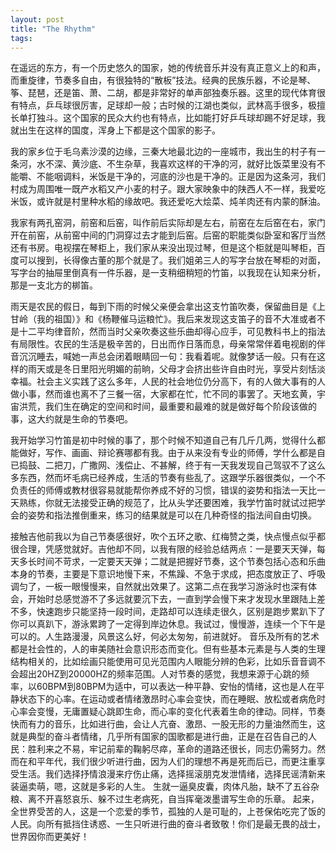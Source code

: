 ```yaml
---
layout: post
title: "The Rhythm"
tags:
---
```


在遥远的东方，有一个历史悠久的国家，她的传统音乐并没有真正意义上的和声，而重旋律，节奏多自由，有很独特的“散板”技法。经典的民族乐器，不论是琴、筝、琵琶，还是笛、萧、二胡，都是非常好的单声部独奏乐器。这里的现代体育很有特点，乒乓球很厉害，足球却一般；古时候的江湖也类似，武林高手很多，极擅长单打独斗。这个国家的民众大约也有特点，比如能打好乒乓球却踢不好足球，我就出生在这样的国度，浑身上下都是这个国家的影子。

我的家乡位于毛乌素沙漠的边缘，三秦大地最北边的一座城市，我出生的村子有一条河，水不深、黄沙底、不生杂草，我喜欢这样的干净的河，就好比饭菜里没有不能嚼、不能咽调料，米饭是干净的，河底的沙也是干净的。正是因为这条河，我们村成为周围唯一既产水稻又产小麦的村子。跟大家映象中的陕西人不一样，我爱吃米饭，或许就是村里种水稻的缘故吧。我还爱吃大烩菜、炖羊肉还有内蒙的酥油。

我家有两孔窑洞，前窑和后窑，叫作前后实际却是左右，前窑在左后窑在右，家门开在前窑，从前窑中间的门洞穿过去才能到后窑。后窑的职能类似卧室和客厅当然还有书房。电视摆在琴柜上，我们家从来没出现过琴，但是这个柜就是叫琴柜，百度可以搜到，长得像古董的那个就是了。我们姐弟三人的写字台放在琴柜的对面，写字台的抽屉里倒真有一件乐器，是一支稍细稍短的竹笛，以我现在认知来分析，那是一支北方的梆笛。

雨天是农民的假日，每到下雨的时候父亲便会拿出这支竹笛吹奏，保留曲目是《上甘岭（我的祖国）》和《杨鞭催马运粮忙》。我后来发现这支笛子的音不大准或者不是十二平均律音阶，然而当时父亲吹奏这些乐曲却得心应手，可见教科书上的指法有局限性。农民的生活是极辛苦的，日出而作日落而息，母亲常常伴着电视剧的伴音沉沉睡去，喊她一声总会闭着眼睛回一句：我看着呢。就像梦话一般。只有在这样的雨天或是冬日里阳光明媚的前晌，父母才会挤出些许自由时光，享受片刻恬淡幸福。社会主义实践了这么多年，人民的社会地位仍分高下，有的人做大事有的人做小事，然而谁也离不了三餐一宿，大家都在忙，忙不同的事罢了。天地玄黄，宇宙洪荒，我们生在确定的空间和时间，最重要和最难的就是做好每个阶段该做的事，这大约就是生命的节奏吧。

我开始学习竹笛是初中时候的事了，那个时候不知道自己有几斤几两，觉得什么都能做好，写作、画画、辩论赛哪都有我。由于从来没有专业的师傅，学什么都是自已捣鼓、二把刀，广撒网、浅偿止、不甚解，终于有一天我发现自己驾驭不了这么多东西，然而坏毛病已经养成，生活的节奏有些乱了。这跟学乐器很类似，一个不负责任的师傅或教材很容易就能帮你养成不好的习惯，错误的姿势和指法一天比一天熟练，你就无法接受正确的规范了，比从头学还要困难，我学竹笛时就试过把学会的姿势和指法推倒重来，练习的结果就是可以在几种奇怪的指法间自由切换。

接触吉他前我以为自己节奏感很好，吹个五环之歌、红梅赞之类，快点慢点似乎都很合理，凭感觉就好。吉他却不同，以我有限的经验总结两点：一是要天天弹，每天多长时间不苛求，一定要天天弹；二就是把握好节奏，这个节奏包括心态和乐曲本身的节奏，主要是下意识地慢下来，不焦躁、不急于求成，把态度放正了、呼吸调匀了，一板一眼慢慢来，自然就出效果了。这第二点在我学习游泳时也深有体会，开始时总感觉游不了多远就要沉下去，一直到学会慢下来才发现水里跟陆上差不多，快速跑步只能坚持一段时间，走路却可以连续走很久，区别是跑步累趴下了你可以真趴下，游泳累跨了一定得到岸边休息。我试过，慢慢游，连续一个下午是可以的。人生路漫漫，风景这么好，何必太匆匆，前进就好。
音乐及所有的艺术都是社会性的，人的审美随社会意识形态而变化。但有些基本元素是与人类的生理结构相关的，比如绘画只能使用可见光范围内人眼能分辨的色彩，比如乐音音调不会超出20HZ到20000HZ的频率范围。人对节奏的感觉，我想来源于心跳的频率，以60BPM到80BPM为适中，可以表达一种平静、安怡的情绪，这也是人在平静状态下的心率。在运动或者情绪激昂时心率会变快，而在睡眠、放松或者病危时心率会变慢，无庸置疑心跳即生命，而心率的变化代表着生命的律动。同样，节奏快而有力的音乐，比如进行曲，会让人亢奋、激昂、一股无形的力量油然而生，这就是典型的奋斗者情绪，几乎所有国家的国歌都是进行曲，正是在召告自己的人民：胜利来之不易，牢记前辈的鞠躬尽瘁，革命的道路还很长，同志仍需努力。然而在和平年代，我们很少听进行曲，因为人们的理想不再是死而后已，而更注重享受生活。我们选择抒情浪漫来疗伤止痛，选择摇滚朋克发泄情绪，选择民谣清新来装逼卖萌，嗯，这就是多彩的人生。
生就一逼臭皮囊，肉体凡胎，缺不了五谷杂粮、离不开喜怒哀乐、躲不过生老病死，自当挥毫泼墨谱写生命的乐章。 起来，全世界受苦的人，这是一个恋爱的季节，孤独的人是可耻的，上苍保佑吃完了饭的人民。向所有抵挡住诱惑、一生只听进行曲的奋斗者致敬！你们是最无畏的战士，世界因你而更美好！
